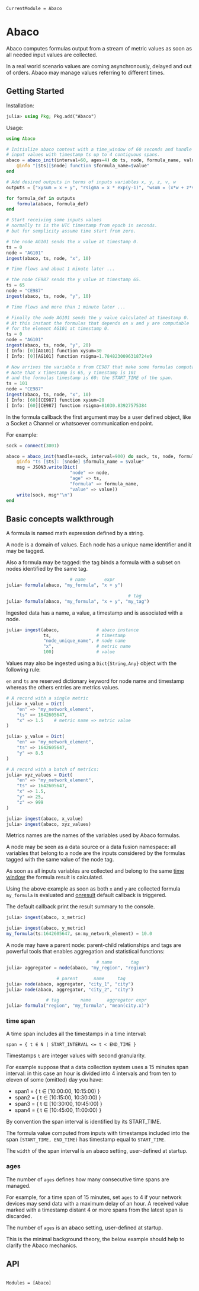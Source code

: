 ```@meta
CurrentModule = Abaco
```

# Abaco

Abaco computes formulas output from a stream of metric values as soon as all needed input values are collected.

In a real world scenario values are coming asynchronously, delayed and out of orders. Abaco may manage values referring to different times.

## Getting Started

Installation:

```julia
julia> using Pkg; Pkg.add("Abaco")    
```

Usage:

```julia
using Abaco

# Initialize abaco context with a time_window of 60 seconds and handle
# input values with timestamp ts up to 4 contiguous spans.
abaco = abaco_init(interval=60, ages=4) do ts, node, formula_name, value, inputs
    @info "[$ts][$node] function $formula_name=$value"
end

# Add desired outputs in terms of inputs variables x, y, z, v, w
outputs = ["xysum = x + y", "rsigma = x * exp(y-1)", "wsum = (x*w + z*v)"]

for formula_def in outputs
    formula(abaco, formula_def)
end

# Start receiving some inputs values
# normally ts is the UTC timestamp from epoch in seconds.
# but for semplicity assume time start from zero.

# the node AG101 sends the x value at timestamp 0.
ts = 0
node = "AG101"
ingest(abaco, ts, node, "x", 10)

# Time flows and about 1 minute later ...

# the node CE987 sends the y value at timestamp 65.
ts = 65
node = "CE987"
ingest(abaco, ts, node, "y", 10)

# Time flows and more than 1 minute later ...

# Finally the node AG101 sends the y value calculated at timestamp 0.
# At this instant the formulas that depends on x and y are computable
# for the element AG101 at timestamp 0.
ts = 0
node = "AG101"
ingest(abaco, ts, node, "y", 20)
[ Info: [0][AG101] function xysum=30
[ Info: [0][AG101] function rsigma=1.7848230096318724e9

# Now arrives the variable x from CE987 that make some formulas computables.
# Note that x timestamp is 65, y timestamp is 101
# and the formulas timestamp is 60: the START_TIME of the span. 
ts = 101
node = "CE987"
ingest(abaco, ts, node, "x", 10)
[ Info: [60][CE987] function xysum=20
[ Info: [60][CE987] function rsigma=81030.83927575384

```

In the formula callback the first argument may be a user defined object, like a Socket a Channel or whatsoever communication endpoint.

For example:

```julia
sock = connect(3001)

abaco = abaco_init(handle=sock, interval=900) do sock, ts, node, formula_name, value, inputs
    @info "ts [$ts]: [$node] $formula_name = $value"
    msg = JSON3.write(Dict(
                        "node" => node,
                        "age" => ts, 
                        "formula" => formula_name,
                        "value" => value))
    write(sock, msg*"\n")
end
```

## Basic concepts walkthrough

A formula is named math expression defined by a string.

A node is a domain of values. Each node has a unique name identifier and it may be tagged.

Also a formula may be tagged: the tag binds a formula with a subset on nodes identified by the same tag.

```julia
                        # name       expr
julia> formula(abaco, "my_formula", "x + y")

                                              # tag
julia> formula(abaco, "my_formula", "x + y", "my_tag")
```

Ingested data has a name, a value, a timestamp and is associated with a node.

```julia
julia> ingest(abaco,              # abaco instance
              ts,                 # timestamp 
              "node_unique_name", # node name
              "x",                # metric name
              100)                # value
```


Values may also be ingested using a `Dict{String,Any}` object with the following rule:

`en` and `ts` are reserved dictionary keyword for node name and timestamp whereas the others entries are metrics values.

```julia
# A record with a single metric
julia> x_value = Dict(
    "en" => "my_network_element",
    "ts" => 1642605647,
    "x" => 1.5    # metric name => metric value
)

julia> y_value = Dict(
    "en" => "my_network_element",
    "ts" => 1642605647,
    "y" => 8.5
)

# A record with a batch of metrics:
julia> xyz_values = Dict(
    "en" => "my_network_element",
    "ts" => 1642605647,
    "x" => 1.5,
    "y" => 25,
    "z" => 999
)

julia> ingest(abaco, x_value)
julia> ingest(abaco, xyz_values)
```
Metrics names are the names of the variables used by Abaco formulas.

A node may be seen as a data source or a data fusion namespace: all variables that belong to a node are the inputs considered by the formulas tagged with the same value of the node tag.

As soon as all inputs variables are collected and belong to the same [time window](#time-window) the formula result is calculated.

Using the above example as soon as both `x` and `y` are collected formula `my_formula` is evaluated and [onresult](#Abaco.abaco_init-Tuple{Any}) default callback is triggered.

The default callback print the result summary to the console.

```julia
julia> ingest(abaco, x_metric)

julia> ingest(abaco, y_metric)
my_formula(ts:1642605647, sn:my_network_element) = 10.0
```

A node may have a parent node: parent-child relationships and tags are powerful tools that enables aggregation and statistical functions:

```julia
                                  # name       tag
julia> aggregator = node(abaco, "my_region", "region")

                   # parent      name     tag
julia> node(abaco, aggregator, "city_1", "city")
julia> node(abaco, aggregator, "city_2", "city")

               # tag        name      aggregator expr
julia> formula("region", "my_formula", "mean(city.x)")
```

### time span

A time span includes all the timestamps in a time interval:

```span = { t ∈ N | START_INTERVAL <= t < END_TIME }```

Timestamps `t` are integer values with second granularity. 

For example suppose that a data collection system uses a 15 minutes span interval:
in this case an hour is divided into 4 intervals and from ten to eleven of some (omitted) day you have:

* span1 =  { t ∈ [10:00:00, 10:15:00) }
* span2 =  { t ∈ [10:15:00, 10:30:00) }
* span3 =  { t ∈ [10:30:00, 10:45:00) }
* span4 =  { t ∈ [10:45:00, 11:00:00) }

By convention the span interval is identified by its START_TIME.

The formula value computed from inputs with timestamps included into the span `[START_TIME, END_TIME)` has timestamp equal to `START_TIME`.

The `width` of the span interval is an abaco setting, user-defined at startup.

### ages

The number of `ages` defines how many consecutive time spans are managed.

For example, for a time span of 15 minutes, set `ages` to 4 if your network devices may send data with a maximum delay of an hour. A received value marked with a timestamp distant 4 or more spans from the latest span is discarded.

The number of `ages` is an abaco setting, user-defined at startup.

This is the minimal background theory, the below example should help to clarify the Abaco mechanics.

## API

```@index
```

```@autodocs
Modules = [Abaco]
```
